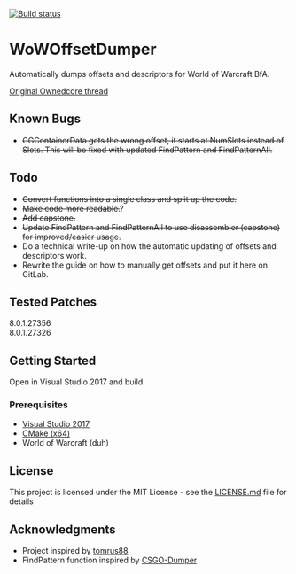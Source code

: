 [![Build status](https://ci.appveyor.com/api/projects/status/4dmj8hsn04v92txm/branch/master?svg=true)](https://ci.appveyor.com/project/ejt1/wowoffsetdumper/branch/master)

# WoWOffsetDumper

Automatically dumps offsets and descriptors for World of Warcraft BfA.

[Original Ownedcore thread](https://www.ownedcore.com/forums/world-of-warcraft/world-of-warcraft-bots-programs/wow-memory-editing/681491-c-descriptors-dumper-find-descriptor-offsets.html)

## Known Bugs

* ~~CGContainerData gets the wrong offset, it starts at NumSlots instead of Slots. This will be fixed with updated FindPattern and FindPatternAll.~~

## Todo

* ~~Convert functions into a single class and split up the code.~~
* ~~Make code more readable.~~?
* ~~Add capstone.~~
* ~~Update FindPattern and FindPatternAll to use disassembler (capstone) for improved/easier usage.~~
* Do a technical write-up on how the automatic updating of offsets and descriptors work.
* Rewrite the guide on how to manually get offsets and put it here on GitLab.

## Tested Patches

8.0.1.27356 <br />
8.0.1.27326

## Getting Started

Open in Visual Studio 2017 and build.

### Prerequisites

* [Visual Studio 2017](https://visualstudio.microsoft.com/downloads/)
* [CMake (x64)](https://cmake.org/download/)
* World of Warcraft (duh)

## License

This project is licensed under the MIT License - see the [LICENSE.md](LICENSE.md) file for details

## Acknowledgments

* Project inspired by [tomrus88](https://github.com/tomrus88/WowMoPObjMgrTest/blob/master/WowMoPObjMgrTest/DescriptorsDumper.cs)
* FindPattern function inspired by [CSGO-Dumper](https://github.com/Y3t1y3t/CSGO-Dumper/blob/master/Dumper/src/Remote/Remote.cpp)